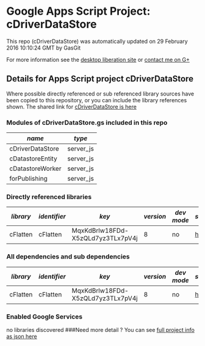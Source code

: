 # Google Apps Script Project: cDriverDataStore
This repo (cDriverDataStore) was automatically updated on 29 February 2016 10:10:24 GMT by GasGit

For more information see the [desktop liberation site](http://ramblings.mcpher.com/Home/excelquirks/drivesdk/gettinggithubready "desktop liberation") or [contact me on G+](https://plus.google.com/+BruceMcpherson "Bruce McPherson - GDE")
## Details for Apps Script project cDriverDataStore
Where possible directly referenced or sub referenced library sources have been copied to this repository, or you can include the library references shown. 
The shared link for [cDriverDataStore is here](https://script.google.com/d/1gKZkk4zuouPmIf1JYAFGTfCW0AmMtbL5eTohuLmcOE2WqIDxLudAMrxB/edit?usp=sharing "open in the GAS IDE")

### Modules of cDriverDataStore.gs included in this repo
*name*|*type*
--- | --- 
cDriverDataStore| server_js
cDatastoreEntity| server_js
cDatastoreWorker| server_js
forPublishing| server_js
### Directly referenced libraries
*library*|*identifier*|*key*|*version*|*dev mode*|*source*|
--- | --- | --- | --- | --- | --- 
cFlatten| cFlatten|MqxKdBrlw18FDd-X5zQLd7yz3TLx7pV4j|8|no|[here](libraries/cFlatten "library source")
### All dependencies and sub dependencies
*library*|*identifier*|*key*|*version*|*dev mode*|*source*|
--- | --- | --- | --- | --- | --- 
cFlatten| cFlatten|MqxKdBrlw18FDd-X5zQLd7yz3TLx7pV4j|8|no|[here](libraries/cFlatten "library source")
### Enabled Google Services
no libraries discovered
###Need more detail ?
You can see [full project info as json here](info.json)
